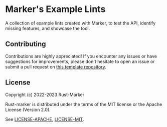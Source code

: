 # Marker's Example Lints

A collection of example lints created with Marker, to test the API, identify missing features, and showcase the tool. 

## Contributing

Contributions are highly appreciated! If you encounter any issues or have suggestions for improvements, please don't hesitate to open an issue or submit a pull request on [this template repository](https://github.com/rust-marker/lint-crate-template).

## License

Copyright (c) 2022-2023 Rust-Marker

Rust-marker is distributed under the terms of the MIT license or the Apache License (Version 2.0).

See [LICENSE-APACHE](https://github.com/rust-marker/marker/blob/master/LICENSE-APACHE), [LICENSE-MIT](https://github.com/rust-marker/marker/blob/master/LICENSE-MIT).
